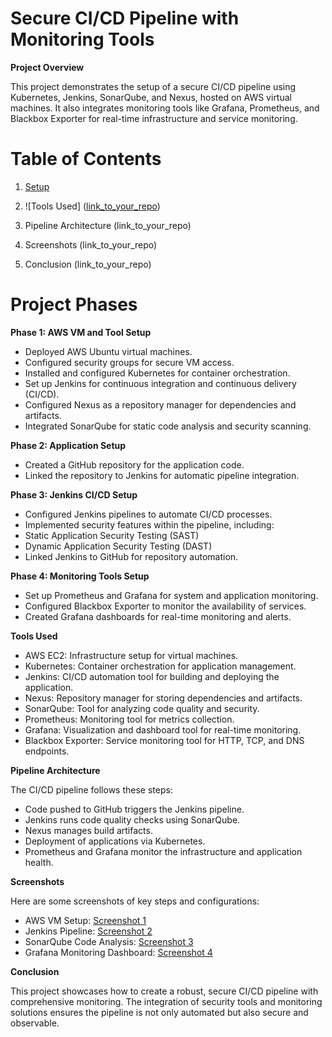 <h1><strong>Secure CI/CD Pipeline with Monitoring Tools</strong></h1>

**Project Overview**

This project demonstrates the setup of a secure CI/CD pipeline using Kubernetes, Jenkins, SonarQube, and Nexus, hosted on AWS virtual machines. It also integrates monitoring tools like Grafana, Prometheus, and Blackbox Exporter for real-time infrastructure and service monitoring.

<h1><strong>Table of Contents</strong></h1>

1.  [Setup](https://github.com/morinsola01/Secure-CI-CD-Pipeline-With-Monitoring-Tools/blob/main/phase-1-setup.md)

2. ![Tools Used] ([link_to_your_repo](https://github.com/morinsola01/Secure-CI-CD-Pipeline-With-Monitoring-Tools/blob/main/phase-2-git-repo-setup.md))
3. Pipeline Architecture (link_to_your_repo)
4. Screenshots (link_to_your_repo)
5. Conclusion (link_to_your_repo)

<h1><strong>Project Phases</strong></h1>

**Phase 1: AWS VM and Tool Setup**
* Deployed AWS Ubuntu virtual machines.
* Configured security groups for secure VM access.
* Installed and configured Kubernetes for container orchestration.
* Set up Jenkins for continuous integration and continuous delivery (CI/CD).
* Configured Nexus as a repository manager for dependencies and artifacts.
* Integrated SonarQube for static code analysis and security scanning.

**Phase 2: Application Setup**
* Created a GitHub repository for the application code.
* Linked the repository to Jenkins for automatic pipeline integration.

**Phase 3: Jenkins CI/CD Setup**
* Configured Jenkins pipelines to automate CI/CD processes.
* Implemented security features within the pipeline, including:
* Static Application Security Testing (SAST)
* Dynamic Application Security Testing (DAST)
* Linked Jenkins to GitHub for repository automation.

**Phase 4: Monitoring Tools Setup**
* Set up Prometheus and Grafana for system and application monitoring.
* Configured Blackbox Exporter to monitor the availability of services.
* Created Grafana dashboards for real-time monitoring and alerts.

**Tools Used**
* AWS EC2: Infrastructure setup for virtual machines.
* Kubernetes: Container orchestration for application management.
* Jenkins: CI/CD automation tool for building and deploying the application.
* Nexus: Repository manager for storing dependencies and artifacts.
* SonarQube: Tool for analyzing code quality and security.
* Prometheus: Monitoring tool for metrics collection.
* Grafana: Visualization and dashboard tool for real-time monitoring.
* Blackbox Exporter: Service monitoring tool for HTTP, TCP, and DNS endpoints.

**Pipeline Architecture**

The CI/CD pipeline follows these steps:

* Code pushed to GitHub triggers the Jenkins pipeline.
* Jenkins runs code quality checks using SonarQube.
* Nexus manages build artifacts.
* Deployment of applications via Kubernetes.
* Prometheus and Grafana monitor the infrastructure and application health.

**Screenshots**

Here are some screenshots of key steps and configurations:

* AWS VM Setup: [Screenshot 1](link_to_screenshot1.png)
* Jenkins Pipeline: [Screenshot 2](link_to_screenshot2.png)
* SonarQube Code Analysis: [Screenshot 3](link_to_screenshot3.png)
* Grafana Monitoring Dashboard: [Screenshot 4](link_to_screenshot4.png)

**Conclusion**

This project showcases how to create a robust, secure CI/CD pipeline with comprehensive monitoring. The integration of security tools and monitoring solutions ensures the pipeline is not only automated but also secure and observable.
